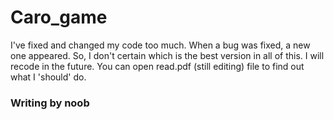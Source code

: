 # Caro_game
I've fixed and changed my code too much. When a bug was fixed, a new one appeared.
So, I don't certain which is the best version in all of this.
I will recode in the future. You can open read.pdf (still editing) file to find out what I 'should' do.
### Writing by noob
